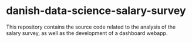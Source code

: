 # danish-data-science-salary-survey
This repository contains the source code related to the analysis of the salary survey, as well as the development of a dashboard webapp.
